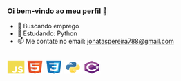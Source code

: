 ### Oi bem-vindo ao meu perfil 👋

- 🔭 Buscando emprego
- 🌱 Estudando: Python
- 📫 Me contate no email: jonataspereira788@gmail.com

<div style="display: inline_block"><br>
  <img align="center" alt="Jol-Js" height="30" width="40" src="https://raw.githubusercontent.com/devicons/devicon/master/icons/javascript/javascript-plain.svg">
  <img align="center" alt="Jol-HTML" height="30" width="40" src="https://raw.githubusercontent.com/devicons/devicon/master/icons/html5/html5-original.svg">
  <img align="center" alt="Jol--CSS" height="30" width="40" src="https://raw.githubusercontent.com/devicons/devicon/master/icons/css3/css3-original.svg">
  <img align="center" alt="Jol-Python" height="30" width="40" src="https://raw.githubusercontent.com/devicons/devicon/master/icons/python/python-original.svg">
  <img align="center" alt="Jol-Csharp" height="30" width="40" src="https://raw.githubusercontent.com/devicons/devicon/master/icons/csharp/csharp-original.svg">

</div

